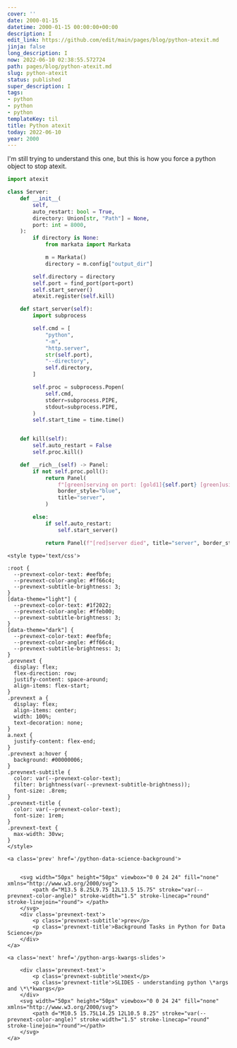 ```yaml
---
cover: ''
date: 2000-01-15
datetime: 2000-01-15 00:00:00+00:00
description: I
edit_link: https://github.com/edit/main/pages/blog/python-atexit.md
jinja: false
long_description: I
now: 2022-06-10 02:38:55.572724
path: pages/blog/python-atexit.md
slug: python-atexit
status: published
super_description: I
tags:
- python
- python
- python
templateKey: til
title: Python atexit
today: 2022-06-10
year: 2000
---
```


I'm still trying to understand this one, but this is how you force a
python object to stop atexit.


``` python
import atexit

class Server:
    def __init__(
        self,
        auto_restart: bool = True,
        directory: Union[str, "Path"] = None,
        port: int = 8000,
    ):
        if directory is None:
            from markata import Markata

            m = Markata()
            directory = m.config["output_dir"]

        self.directory = directory
        self.port = find_port(port=port)
        self.start_server()
        atexit.register(self.kill)

    def start_server(self):
        import subprocess

        self.cmd = [
            "python",
            "-m",
            "http.server",
            str(self.port),
            "--directory",
            self.directory,
        ]

        self.proc = subprocess.Popen(
            self.cmd,
            stderr=subprocess.PIPE,
            stdout=subprocess.PIPE,
        )
        self.start_time = time.time()


    def kill(self):
        self.auto_restart = False
        self.proc.kill()

    def __rich__(self) -> Panel:
        if not self.proc.poll():
            return Panel(
                f"[green]serving on port: [gold1]{self.port} [green]using pid: [gold1]{self.proc.pid} [green]uptime: [gold1]{self.uptime} [green]link: [gold1] http://localhost:{self.port}[/]",
                border_style="blue",
                title="server",
            )

        else:
            if self.auto_restart:
                self.start_server()

            return Panel(f"[red]server died", title="server", border_style="red")
```
<div class='prevnext'>

    <style type='text/css'>

    :root {
      --prevnext-color-text: #eefbfe;
      --prevnext-color-angle: #ff66c4;
      --prevnext-subtitle-brightness: 3;
    }
    [data-theme="light"] {
      --prevnext-color-text: #1f2022;
      --prevnext-color-angle: #ffeb00;
      --prevnext-subtitle-brightness: 3;
    }
    [data-theme="dark"] {
      --prevnext-color-text: #eefbfe;
      --prevnext-color-angle: #ff66c4;
      --prevnext-subtitle-brightness: 3;
    }
    .prevnext {
      display: flex;
      flex-direction: row;
      justify-content: space-around;
      align-items: flex-start;
    }
    .prevnext a {
      display: flex;
      align-items: center;
      width: 100%;
      text-decoration: none;
    }
    a.next {
      justify-content: flex-end;
    }
    .prevnext a:hover {
      background: #00000006;
    }
    .prevnext-subtitle {
      color: var(--prevnext-color-text);
      filter: brightness(var(--prevnext-subtitle-brightness));
      font-size: .8rem;
    }
    .prevnext-title {
      color: var(--prevnext-color-text);
      font-size: 1rem;
    }
    .prevnext-text {
      max-width: 30vw;
    }
    </style>
    
    <a class='prev' href='/python-data-science-background'>
    

        <svg width="50px" height="50px" viewbox="0 0 24 24" fill="none" xmlns="http://www.w3.org/2000/svg">
            <path d="M13.5 8.25L9.75 12L13.5 15.75" stroke="var(--prevnext-color-angle)" stroke-width="1.5" stroke-linecap="round" stroke-linejoin="round"> </path>
        </svg>
        <div class='prevnext-text'>
            <p class='prevnext-subtitle'>prev</p>
            <p class='prevnext-title'>Background Tasks in Python for Data Science</p>
        </div>
    </a>
    
    <a class='next' href='/python-args-kwargs-slides'>
    
        <div class='prevnext-text'>
            <p class='prevnext-subtitle'>next</p>
            <p class='prevnext-title'>SLIDES - understanding python \*args and \*\*kwargs</p>
        </div>
        <svg width="50px" height="50px" viewbox="0 0 24 24" fill="none" xmlns="http://www.w3.org/2000/svg">
            <path d="M10.5 15.75L14.25 12L10.5 8.25" stroke="var(--prevnext-color-angle)" stroke-width="1.5" stroke-linecap="round" stroke-linejoin="round"></path>
        </svg>
    </a>
  </div>